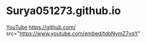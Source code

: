 # Surya051273.github.io
[YouTube](https://www.youtube.com/embed/tgbNymZ7vqY)
<a href="https://github.com/" target="_blank" rel="noopener">https://github.com/</a>
src="https://www.youtube.com/embed/tgbNymZ7vqY"
